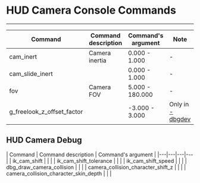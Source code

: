 # HUD Camera Console Commands

___

| Command | Command description | Command's argument | Note |
|---|---|---|---|
| cam_inert | Camera inertia | 0.000 - 1.000 | - |
| cam_slide_inert |  | 0.000 - 1.000 | - |
| fov | Camera FOV | 5.000 - 180.000 | - |
| g_freelook_z_offset_factor |  | -3.000 - 3.000 | Only in [-dbgdev](../command-line-switches.md) |

## HUD Camera Debug

| Command | Command description | Command's argument |
|---|---|---|---|
| ik_cam_shift |  |  |
| ik_cam_shift_tolerance  |  |  |
| ik_cam_shift_speed |  |  |
| dbg_draw_camera_collision |  |  |
| camera_collision_character_shift_z |  |  |
| camera_collision_character_skin_depth |  |  |
